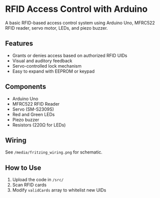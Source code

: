 # RFID Access Control with Arduino

A basic RFID-based access control system using Arduino Uno, MFRC522 RFID reader, servo motor, LEDs, and piezo buzzer.

## Features
- Grants or denies access based on authorized RFID UIDs
- Visual and auditory feedback
- Servo-controlled lock mechanism
- Easy to expand with EEPROM or keypad

## Components
- Arduino Uno
- MFRC522 RFID Reader
- Servo (SM-S2309S)
- Red and Green LEDs
- Piezo buzzer
- Resistors (220Ω for LEDs)

## Wiring
See `/media/fritzing_wiring.png` for schematic.

## How to Use
1. Upload the code in `/src/`
2. Scan RFID cards
3. Modify `validCards` array to whitelist new UIDs

